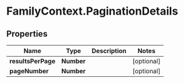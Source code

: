 # FamilyContext.PaginationDetails

## Properties
Name | Type | Description | Notes
------------ | ------------- | ------------- | -------------
**resultsPerPage** | **Number** |  | [optional] 
**pageNumber** | **Number** |  | [optional] 
